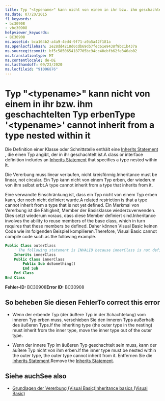 ```yaml
---
title: Typ "<typename>" kann nicht von einem in ihr bzw. ihm geschachtelten Typ erben
ms.date: 07/20/2015
f1_keywords:
- bc30908
- vbc30908
helpviewer_keywords:
- BC30908
ms.assetid: bca164b2-a4a9-4ed4-9f71-a9a5a42f181a
ms.openlocfilehash: 2e28dd4218d0cdb69db7fec61e9438f9bc1b437a
ms.sourcegitcommit: bf5c5850654187705bc94cc40ebfb62fe346ab02
ms.translationtype: MT
ms.contentlocale: de-DE
ms.lasthandoff: 09/23/2020
ms.locfileid: "91096876"
---
```

# <a name="type-typename-cannot-inherit-from-a-type-nested-within-it"></a><span data-ttu-id="25a69-102">Typ "\<typename>" kann nicht von einem in ihr bzw. ihm geschachtelten Typ erben</span><span class="sxs-lookup"><span data-stu-id="25a69-102">Type '\<typename>' cannot inherit from a type nested within it</span></span>

<span data-ttu-id="25a69-103">Die Definition einer Klasse oder Schnittstelle enthält eine [Inherits Statement](../language-reference/statements/inherits-statement.md) , die einen Typ angibt, der in ihr geschachtelt ist.</span><span class="sxs-lookup"><span data-stu-id="25a69-103">A class or interface definition includes an [Inherits Statement](../language-reference/statements/inherits-statement.md) that specifies a type nested within it.</span></span>  
  
 <span data-ttu-id="25a69-104">Die Vererbung muss linear verlaufen, nicht kreisförmig.</span><span class="sxs-lookup"><span data-stu-id="25a69-104">Inheritance must be linear, not circular.</span></span> <span data-ttu-id="25a69-105">Ein Typ kann nicht von einem Typ erben, der wiederum von ihm selbst erbt.</span><span class="sxs-lookup"><span data-stu-id="25a69-105">A type cannot inherit from a type that inherits from it.</span></span>  
  
 <span data-ttu-id="25a69-106">Eine verwandte Einschränkung ist, dass ein Typ nicht von einem Typ erben kann, der noch nicht definiert wurde.</span><span class="sxs-lookup"><span data-stu-id="25a69-106">A related restriction is that a type cannot inherit from a type that is not yet defined.</span></span> <span data-ttu-id="25a69-107">Ein Merkmal von Vererbung ist die Fähigkeit, Member der Basisklasse wiederzuverwenden. Dies setzt wiederum voraus, dass diese Member definiert sind.</span><span class="sxs-lookup"><span data-stu-id="25a69-107">Inheritance involves the ability to reuse members of the base class, which in turn requires that these members be defined.</span></span> <span data-ttu-id="25a69-108">Daher können Visual Basic keinen Code wie im folgenden Beispiel kompilieren.</span><span class="sxs-lookup"><span data-stu-id="25a69-108">Therefore, Visual Basic cannot compile code such as the following example.</span></span>  
  
```vb  
Public Class outerClass  
    ' The following statement is INVALID because innerClass is not defined.  
    Inherits innerClass  
    Public Class innerClass  
        Public Sub doSomething()  
        End Sub  
    End Class  
End Class  
```  
  
 <span data-ttu-id="25a69-109">**Fehler-ID:** BC30908</span><span class="sxs-lookup"><span data-stu-id="25a69-109">**Error ID:** BC30908</span></span>  
  
## <a name="to-correct-this-error"></a><span data-ttu-id="25a69-110">So beheben Sie diesen Fehler</span><span class="sxs-lookup"><span data-stu-id="25a69-110">To correct this error</span></span>  
  
- <span data-ttu-id="25a69-111">Wenn der erbende Typ (der äußere Typ in der Schachtelung) vom inneren Typ erben muss, verschieben Sie den inneren Typs außerhalb des äußeren Typs.</span><span class="sxs-lookup"><span data-stu-id="25a69-111">If the inheriting type (the outer type in the nesting) must inherit from the inner type, move the inner type out of the outer type.</span></span>  
  
- <span data-ttu-id="25a69-112">Wenn der innere Typ im äußeren Typ geschachtelt sein muss, kann der äußere Typ nicht von ihm erben.</span><span class="sxs-lookup"><span data-stu-id="25a69-112">If the inner type must be nested within the outer type, the outer type cannot inherit from it.</span></span> <span data-ttu-id="25a69-113">Entfernen Sie die [Inherits Statement](../language-reference/statements/inherits-statement.md).</span><span class="sxs-lookup"><span data-stu-id="25a69-113">Remove the [Inherits Statement](../language-reference/statements/inherits-statement.md).</span></span>  
  
## <a name="see-also"></a><span data-ttu-id="25a69-114">Siehe auch</span><span class="sxs-lookup"><span data-stu-id="25a69-114">See also</span></span>

- [<span data-ttu-id="25a69-115">Grundlagen der Vererbung (Visual Basic)</span><span class="sxs-lookup"><span data-stu-id="25a69-115">Inheritance basics (Visual Basic)</span></span>](../programming-guide/language-features/objects-and-classes/inheritance-basics.md)
